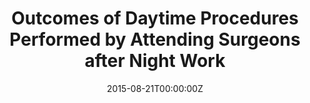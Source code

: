 ---
authors:
- Govindarajan A
- Urbach D
- admin
- Li Q
- Murray BJ
- Juurlink D
- Kennedy E
- Gagliardi A
- Sutradhar R
- Baxter NN
date: "2015-08-21T00:00:00Z"
doi: "10.1056/NEJMsa1415994"
featured: false
projects: []
publication: '*New England Journal of Medicine, 373*(9)'
publication_short: ""
publication_types:
- "2"
date: "2015-08-21T00:00:00Z"
title: Outcomes of Daytime Procedures Performed by Attending Surgeons after Night Work
url_pdf: https://www.nejm.org/doi/pdf/10.1056/NEJMsa1415994?articleTools=true
---